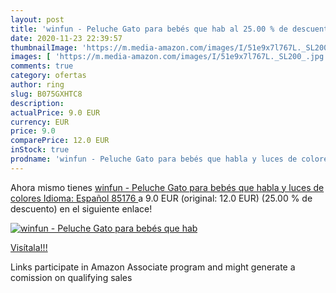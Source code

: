 ```yaml
---
layout: post
title: 'winfun - Peluche Gato para bebés que hab al 25.00 % de descuento'
date: 2020-11-23 22:39:57
thumbnailImage: 'https://m.media-amazon.com/images/I/51e9x7l767L._SL200_.jpg'
images: [ 'https://m.media-amazon.com/images/I/51e9x7l767L._SL200_.jpg' ]
comments: true
category: ofertas
author: ring
slug: B075GXHTC8
description:
actualPrice: 9.0 EUR
currency: EUR
price: 9.0
comparePrice: 12.0 EUR
inStock: true
prodname: 'winfun - Peluche Gato para bebés que habla y luces de colores  Idioma: Español  85176 '
---
```


Ahora mismo tienes [winfun - Peluche Gato para bebés que habla y luces de colores  Idioma: Español  85176 ](https://www.amazon.es/dp/B075GXHTC8/?tag=tolees-21) a 9.0 EUR (original: 12.0 EUR) (25.00 %  de descuento) en el siguiente enlace!

[![winfun - Peluche Gato para bebés que hab](https://m.media-amazon.com/images/I/51e9x7l767L._SL200_.jpg)](https://www.amazon.es/dp/B075GXHTC8/?tag=tolees-21)

[Visítala!!!](https://www.amazon.es/dp/B075GXHTC8/?tag=tolees-21)

Links participate in Amazon Associate program and might generate a comission on qualifying sales
